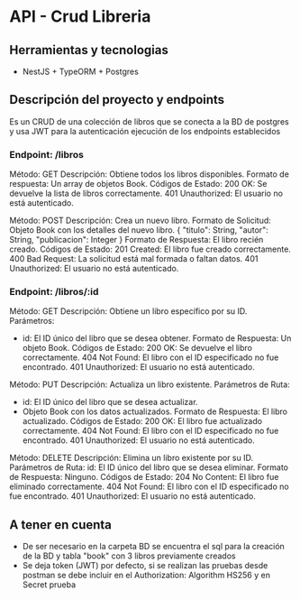 # API - Crud Libreria

## Herramientas y tecnologias

- NestJS + TypeORM + Postgres

## Descripción del proyecto y endpoints

Es un CRUD de una colección de libros que se conecta a la BD de postgres y usa JWT para la autenticación ejecución de los endpoints establecidos

### Endpoint: /libros
Método: GET
Descripción: Obtiene todos los libros disponibles.
Formato de respuesta: Un array de objetos Book.
Códigos de Estado:
200 OK: Se devuelve la lista de libros correctamente.
401 Unauthorized: El usuario no está autenticado.

Método: POST
Descripción: Crea un nuevo libro.
Formato de Solicitud: Objeto Book con los detalles del nuevo libro.
{
    "titulo": String,
    "autor": String,
    "publicacion": Integer
}
Formato de Respuesta: El libro recién creado.
Códigos de Estado:
201 Created: El libro fue creado correctamente.
400 Bad Request: La solicitud está mal formada o faltan datos.
401 Unauthorized: El usuario no está autenticado.

### Endpoint: /libros/:id
Método: GET
Descripción: Obtiene un libro específico por su ID.
Parámetros:
* id: El ID único del libro que se desea obtener.
Formato de Respuesta: Un objeto Book.
Códigos de Estado:
200 OK: Se devuelve el libro correctamente.
404 Not Found: El libro con el ID especificado no fue encontrado.
401 Unauthorized: El usuario no está autenticado.

Método: PUT
Descripción: Actualiza un libro existente.
Parámetros de Ruta:
* id: El ID único del libro que se desea actualizar.
* Objeto Book con los datos actualizados.
Formato de Respuesta: El libro actualizado.
Códigos de Estado:
200 OK: El libro fue actualizado correctamente.
404 Not Found: El libro con el ID especificado no fue encontrado.
401 Unauthorized: El usuario no está autenticado.

Método: DELETE
Descripción: Elimina un libro existente por su ID.
Parámetros de Ruta:
id: El ID único del libro que se desea eliminar.
Formato de Respuesta: Ninguno.
Códigos de Estado:
204 No Content: El libro fue eliminado correctamente.
404 Not Found: El libro con el ID especificado no fue encontrado.
401 Unauthorized: El usuario no está autenticado.

## A tener en cuenta

- De ser necesario en la carpeta BD se encuentra el sql para la creación de la BD y tabla "book" con 3 libros previamente creados
- Se deja token (JWT) por defecto, si se realizan las pruebas desde postman se debe incluir en el Authorization: Algorithm HS256 y en Secret prueba
